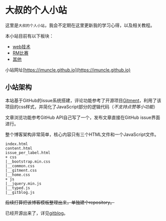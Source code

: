 # 大叔的个人小站
这里是`大叔的个人小站`，我会不定期在这里更新我的学习心得，以及相关教程。

本小站目前有以下板块：

- [web技术](https://imuncle.github.io?label=web)
- [RM比赛](https://imuncle.github.io?label=RM)
- [其他](https://imuncle.github.io?label=other)

小站网址[https://imuncle.github.io](https://imuncle.github.io)

## 小站架构
本站基于GitHub的issue系统搭建，评论功能参考了开源项目[Gitment](https://github.com/imsun/gitment)，利用了该项目的css样式，并简化了JavaScript部分的逻辑代码（*不支持点赞等小功能*）

文章浏览功能参考GitHub API自己写了一个，发布文章直接在GitHub issue界面进行。

整个博客架构非常简单，核心内容只有三个HTML文件和一个JavaScript文件。

```
index.html
content.html
issue_per_label.html
+ css
|__bootstrap.min.css
|__common.css
|__gitment.css
|__home.css
+ js
|__jquery.min.js
|__typed.js
|__gitblog.js
```

~~后续打算把该博客模板整理出来，单独建个repository。~~

已经开源出来了，详见[gitblog](https://github.com/imuncle/gitblog)。